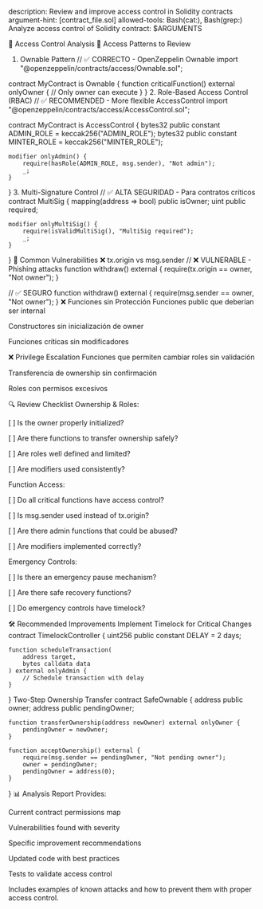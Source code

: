 description: Review and improve access control in Solidity contracts
argument-hint: [contract_file.sol]
allowed-tools: Bash(cat:), Bash(grep:)
Analyze access control of Solidity contract: $ARGUMENTS

🔐 Access Control Analysis
🎯 Access Patterns to Review
1. Ownable Pattern
// ✅ CORRECTO - OpenZeppelin Ownable
import "@openzeppelin/contracts/access/Ownable.sol";

contract MyContract is Ownable {
    function criticalFunction() external onlyOwner {
        // Only owner can execute
    }
}
2. Role-Based Access Control (RBAC)
// ✅ RECOMMENDED - More flexible AccessControl
import "@openzeppelin/contracts/access/AccessControl.sol";

contract MyContract is AccessControl {
    bytes32 public constant ADMIN_ROLE = keccak256("ADMIN_ROLE");
    bytes32 public constant MINTER_ROLE = keccak256("MINTER_ROLE");
  
    modifier onlyAdmin() {
        require(hasRole(ADMIN_ROLE, msg.sender), "Not admin");
        _;
    }
}
3. Multi-Signature Control
// ✅ ALTA SEGURIDAD - Para contratos críticos
contract MultiSig {
    mapping(address => bool) public isOwner;
    uint public required;
  
    modifier onlyMultiSig() {
        require(isValidMultiSig(), "MultiSig required");
        _;
    }
}
🚨 Common Vulnerabilities
❌ tx.origin vs msg.sender
// ❌ VULNERABLE - Phishing attacks
function withdraw() external {
    require(tx.origin == owner, "Not owner");
}

// ✅ SEGURO
function withdraw() external {
    require(msg.sender == owner, "Not owner");
}
❌ Funciones sin Protección
Funciones public que deberían ser internal

Constructores sin inicialización de owner

Funciones críticas sin modificadores

❌ Privilege Escalation
Funciones que permiten cambiar roles sin validación

Transferencia de ownership sin confirmación

Roles con permisos excesivos

🔍 Review Checklist
Ownership & Roles:

[ ] Is the owner properly initialized?

[ ] Are there functions to transfer ownership safely?

[ ] Are roles well defined and limited?

[ ] Are modifiers used consistently?

Function Access:

[ ] Do all critical functions have access control?

[ ] Is msg.sender used instead of tx.origin?

[ ] Are there admin functions that could be abused?

[ ] Are modifiers implemented correctly?

Emergency Controls:

[ ] Is there an emergency pause mechanism?

[ ] Are there safe recovery functions?

[ ] Do emergency controls have timelock?

🛠️ Recommended Improvements
Implement Timelock for Critical Changes
contract TimelockController {
    uint256 public constant DELAY = 2 days;
  
    function scheduleTransaction(
        address target,
        bytes calldata data
    ) external onlyAdmin {
        // Schedule transaction with delay
    }
}
Two-Step Ownership Transfer
contract SafeOwnable {
    address public owner;
    address public pendingOwner;
  
    function transferOwnership(address newOwner) external onlyOwner {
        pendingOwner = newOwner;
    }
  
    function acceptOwnership() external {
        require(msg.sender == pendingOwner, "Not pending owner");
        owner = pendingOwner;
        pendingOwner = address(0);
    }
}
📊 Analysis Report
Provides:

Current contract permissions map

Vulnerabilities found with severity

Specific improvement recommendations

Updated code with best practices

Tests to validate access control

Includes examples of known attacks and how to prevent them with proper access control.